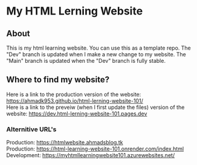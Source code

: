 # My HTML Lerning Website
## About
This is my html learning website. You can use this as a template repo.
The "Dev" branch is updated when I make a new change to my website. The "Main" branch is updated when the "Dev" branch is fully stable.
## Where to find my website?
Here is a link to the production version of the website: https://ahmadk953.github.io/html-lerning-website-101/
<br>
Here is a link to the preveiw (when I first update the files) version of the website: https://dev.html-lerning-website-101.pages.dev

### Alternitive URL's

Production: https://htmlwebsite.ahmadsblog.tk
<br>
Production: https://html-learning-website-101.onrender.com/index.html
<br>
Development: https://myhtmllearningwebsite101.azurewebsites.net/
